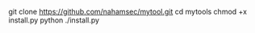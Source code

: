 git clone https://github.com/nahamsec/mytool.git
cd mytools
chmod +x install.py
python ./install.py
